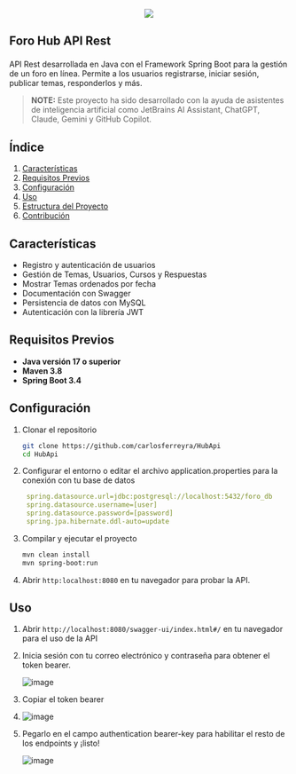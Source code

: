 <p align="center">
  <img src="https://github.com/user-attachments/assets/9db3369e-9f26-4fdc-8ec0-f69afe7baa25">
</p>

## <P> Foro Hub API Rest</P>

API Rest desarrollada en Java con el Framework Spring Boot para la gestión de un foro en línea. Permite a los usuarios
registrarse, iniciar sesión, publicar temas, responderlos y más.

> **NOTE:** Este proyecto ha sido desarrollado con la ayuda de asistentes de inteligencia artificial como
> JetBrains AI Assistant, ChatGPT, Claude, Gemini y GitHub Copilot.

## Índice

1. [Características](#características)
2. [Requisitos Previos](#requisitos-previos)
3. [Configuración](#configuración)
4. [Uso](#uso)
5. [Estructura del Proyecto](#estructura-del-proyecto)
6. [Contribución](#contribución)

## Características

- Registro y autenticación de usuarios
- Gestión de Temas, Usuarios, Cursos y Respuestas
- Mostrar Temas ordenados por fecha
- Documentación con Swagger
- Persistencia de datos con MySQL
- Autenticación con la librería JWT

## Requisitos Previos

- **Java versión 17 o superior**
- **Maven 3.8**
- **Spring Boot 3.4**

## Configuración

1. Clonar el repositorio

   ```bash
   git clone https://github.com/carlosferreyra/HubApi
   cd HubApi
2. Configurar el entorno o editar el archivo application.properties para la conexión con tu base de datos

   ```yaml
    spring.datasource.url=jdbc:postgresql://localhost:5432/foro_db
    spring.datasource.username=[user]
    spring.datasource.password=[password]
    spring.jpa.hibernate.ddl-auto=update

3. Compilar y ejecutar el proyecto

   ```bash
   mvn clean install
   mvn spring-boot:run

4. Abrir `http:localhost:8080` en tu navegador para probar la API.

## Uso

1. Abrir `http://localhost:8080/swagger-ui/index.html#/` en tu navegador para el uso de la API
2. Inicia sesión con tu correo electrónico y contraseña para obtener el token bearer.

   ![image](https://github.com/user-attachments/assets/41e58795-1853-4d74-bf73-73b77caf4c67)

3. Copiar el token bearer

4. ![image](https://github.com/user-attachments/assets/78624638-dc6d-4473-8e3f-8337207e1660)

5. Pegarlo en el campo authentication bearer-key para habilitar el resto de los endpoints y ¡listo!

   ![image](https://github.com/user-attachments/assets/307455c1-6581-4428-872a-9a8701ba6752)

```




